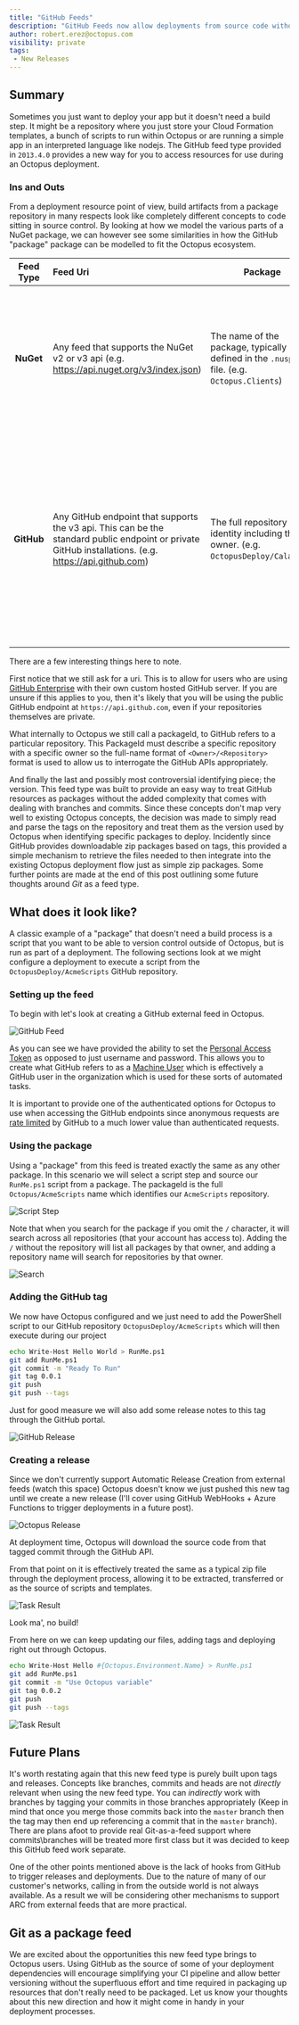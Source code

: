 ```yaml
---
title: "GitHub Feeds"
description: "GitHub Feeds now allow deployments from source code without having to explicitly build packages"
author: robert.erez@octopus.com
visibility: private
tags:
 - New Releases
---
```


## Summary
Sometimes you just want to deploy your app but it doesn't need a build step. It might be a repository where you just store your Cloud Formation templates, a bunch of scripts to run within Octopus or are running a simple app in an interpreted language like nodejs. The GitHub feed type provided in `2013.4.0` provides a new way for you to access resources for use during an Octopus deployment.

### Ins and Outs
From a deployment resource point of view, build artifacts from a package repository in many respects look like completely different concepts to code sitting in source control. By looking at how we model the various parts of a NuGet package, we can however see some similarities in how the GitHub "package" package can be modelled to fit the Octopus ecosystem.

| Feed Type        | Feed Uri           | Package  | Version |
|:-------------:|:-------------| -----|---|
| **NuGet**      | Any feed that supports the NuGet v2 or v3 api (e.g. https://api.nuget.org/v3/index.json) | The name of the package, typically defined in the `.nuspec` file. (e.g. `Octopus.Clients`) |A distinct instance of the package versioned through the `.nuspec` file with the [semver 2](https://semver.org/) version format.|
| **GitHub**      | Any GitHub endpoint that supports the v3 api. This can be the standard public endpoint or private GitHub installations. (e.g. https://api.github.com)   | The full repository identity including the owner. (e.g. `OctopusDeploy/Calamari`) |A distinct tag that can be parsed as a [semver 2](https://semver.org/) version. If a release exists for that tag, then those release notes are included as Octopus Release notes|

There are a few interesting things here to note. 

First notice that we still ask for a uri. This is to allow for users who are using [GitHub Enterprise](https://github.com/pricing/business-enterprise) with their own custom hosted GitHub server. If you are unsure if this applies to you, then it's likely that you will be using the public GitHub endpoint at `https://api.github.com`, even if your repositories themselves are private.

What internally to Octopus we still call a packageId, to GitHub refers to a particular repository. This PackageId must describe a specific repository with a specific owner so the full-name format of `<Owner>/<Repository>` format is used to allow us to interrogate the GitHub APIs appropriately.

And finally the last and possibly most controversial identifying piece; the version. This feed type was built to provide an easy way to treat GitHub resources as packages without the added complexity that comes with dealing with branches and commits. Since these concepts don't map very well to existing Octopus concepts, the decision was made to simply read and parse the tags on the repository and treat them as the version used by Octopus when identifying specific packages to deploy. Incidently since GitHub provides downloadable zip packages based on tags, this provided a simple mechanism to retrieve the files needed to then integrate into the existing Octopus deployment flow just as simple zip packages. Some further points are made at the end of this post outlining some future thoughts around _Git_ as a feed type.

## What does it look like?
A classic example of a "package" that doesn't need a build process is a script that you want to be able to version control outside of Octopus, but is run as part of a deployment. The following sections look at we might configure a deployment to execute a script from the `OctopusDeploy/AcmeScripts` GitHub repository.

### Setting up the feed
To begin with let's look at creating a GitHub external feed in Octopus.

![GitHub Feed](feed.png)

As you can see we have provided the ability to set the [Personal Access Token](https://github.com/blog/1509-personal-api-tokens) as opposed to just username and password. This allows you to create what GitHub refers to as a [Machine User](https://developer.github.com/v3/guides/managing-deploy-keys/#machine-users) which is effectively a GitHub user in the organization which is used for these sorts of automated tasks.

It is important to provide one of the authenticated options for Octopus to use when accessing the GitHub endpoints since anonymous requests are [rate limited](https://developer.github.com/v3/#rate-limiting) by GitHub to a much lower value than authenticated requests.

### Using the package
Using a "package" from this feed is treated exactly the same as any other package. In this scenario we will select a script step and source our `RunMe.ps1` script from a package. The packageId is the full `Octopus/AcmeScripts` name which identifies our `AcmeScripts` repository.

![Script Step](script_step.png)

Note that when you search for the package if you omit the `/` character, it will search across all repositories (that your account has access to). Adding the `/` without the repository will list all packages by that owner, and adding a repository name will search for repositories by that owner.

![Search](search.gif "width=500")

### Adding the GitHub tag

We now have Octopus configured and we just need to add the PowerShell script to our GitHub repository `OctopusDeploy/AcmeScripts` which will then execute during our project

```bash
echo Write-Host Hello World > RunMe.ps1
git add RunMe.ps1
git commit -m "Ready To Run"
git tag 0.0.1
git push
git push --tags
```

Just for good measure we will also add some release notes to this tag through the GitHub portal.

![GitHub Release](github_release.png)

### Creating a release
Since we don't currently support Automatic Release Creation from external feeds (watch this space) Octopus doesn't know we just pushed this new tag until we create a new release (I'll cover using GitHub WebHooks + Azure Functions to trigger deployments in a future post).

![Octopus Release](octopus_release.png)

At deployment time, Octopus will download the source code from that tagged commit through the GitHub API.

From that point on it is effectively treated the same as a typical zip file through the deployment process, allowing it to be extracted, transferred or as the source of scripts and templates.

![Task Result](task_result.png)

Look ma', no build!

From here on we can keep updating our files, adding tags and deploying right out through Octopus.

```bash
echo Write-Host Hello #{Octopus.Environment.Name} > RunMe.ps1
git add RunMe.ps1
git commit -m "Use Octopus variable"
git tag 0.0.2
git push
git push --tags
```

![Task Result](task_result2.png)

## Future Plans
It's worth restating again that this new feed type is purely built upon tags and releases. Concepts like branches, commits and heads are not _directly_ relevant when using the new feed type. You can _indirectly_ work with branches by tagging your commits in those branches appropriately (Keep in mind that once you merge those commits back into the `master` branch then the tag may then end up referencing a commit that in the `master` branch).
There are plans afoot to provide real Git-as-a-feed support where commits\branches will be treated more first class but it was decided to keep this GitHub feed work separate.

One of the other points mentioned above is the lack of hooks from GitHub to trigger releases and deployments. Due to the nature of many of our customer's networks, calling in from the outside world is not always available. As a result we will be considering other mechanisms to support ARC from external feeds that are more practical.

## Git as a package feed
We are excited about the opportunities this new feed type brings to Octopus users. Using GitHub as the source of some of your deployment dependencies will encourage simplifying your CI pipeline and allow better versioning without the superfluous effort and time required in packaging up resources that don't really need to be packaged. Let us know your thoughts about this new direction and how it might come in handy in your deployment processes.